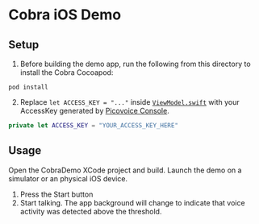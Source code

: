 # Cobra iOS Demo

## Setup

1. Before building the demo app, run the following from this directory to install the Cobra Cocoapod:
```console
pod install
```
2. Replace `let ACCESS_KEY = "..."` inside [`ViewModel.swift`](/demo/ios/CobraDemo/CobraDemo/ViewModel.swift) with your AccessKey generated by [Picovoice Console](https://picovoice.ai/console/).
```swift
private let ACCESS_KEY = "YOUR_ACCESS_KEY_HERE"
```

## Usage
Open the CobraDemo XCode project and build. Launch the demo on a simulator or an physical iOS device.

1. Press the Start button
2. Start talking. The app background will change to indicate that voice activity was detected above the threshold.

